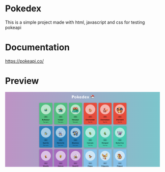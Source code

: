 # Pokedex

This is a simple project made with html, javascript and css for testing pokeapi

# Documentation
https://pokeapi.co/

# Preview
![Pokedex image](images/pokedex-image.png)


